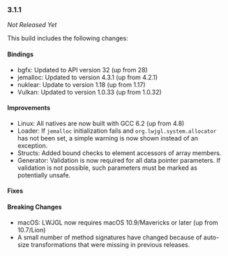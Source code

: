 ### 3.1.1

_Not Released Yet_

This build includes the following changes:

#### Bindings

- bgfx: Updated to API version 32 (up from 28)
- jemalloc: Updated to version 4.3.1 (up from 4.2.1)
- nuklear: Update to version 1.18 (up from 1.17)
- Vulkan: Updated to version 1.0.33 (up from 1.0.32)

#### Improvements

- Linux: All natives are now built with GCC 6.2 (up from 4.8)
- Loader: If `jemalloc` initialization fails and `org.lwjgl.system.allocator` has not been set, a simple warning is now shown instead of an exception.
- Structs: Added bound checks to element accessors of array members.
- Generator: Validation is now required for all data pointer parameters. If validation is not possible, such parameters must be marked as potentially unsafe.  

#### Fixes

#### Breaking Changes

- macOS: LWJGL now requires macOS 10.9/Mavericks or later (up from 10.7/Lion)
- A small number of method signatures have changed because of auto-size transformations that were missing in previous releases. 
